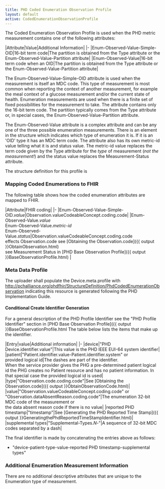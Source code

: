 ```yaml
---
title: PHD Coded Enumeration Observation Profile
layout: default
active: CodedEnumerationObservationProfile
---
```


The Coded Enumeration Observation Profile is used when the PHD metric measurement contains one of the following attributes:

|Attribute|Value|Additional Information|
|-
|Enum-Observed-Value-Simple-OID|16-bit term code|The partition is obtained from the Type attribute or the Enum-Observed-Value-Partition attribute|
|Enum-Observed-Value|16-bit term code when an OID|The partition is obtained from the Type attribute or the Enum-Observed-Value-Partition attribute|

The Enum-Observed-Value-Simple-OID attribute is used when the measurement is itself an MDC code. This type of measurement is most common when reporting the context of another measurement, for example the meal context of a glucose measurement and/or the current state of health. Enumeration measurements are used when there is a finite set of fixed possibilities for the measurement to take. The attribute contains only the 16-bit term code. The partition typically comes from the Type attribute or, in special cases, the Enum-Observed-Value-Partition attribute.

The Enum-Observed-Value attribute is a complex attribute and can be any one of the three possible enumeration measurements. There is an element in the structure which indicates which type of enumeration it is. If it is an 'OID' type it has an MDC term code. The attribute also has its own metric-id value telling what it is and status value. The metric-id value replaces the term code given by the Type attribute for the *type* of measurement (*not the measurement!*) and the status value replaces the Measurement-Status attribute.

The structure definition for this profile is

### Mapping Coded Enumerations to FHIR
The following table shows how the coded enumeration attributes are mapped to FHIR.

|Attribute|FHIR coding|
|-
|Enum-Observed-Value-Simple-OID.*value*|Observation.valueCodeableConcept.coding.code|
|Enum-Observed-Value.*value*<br/>Enum-Observed-Value.*metric-id*<br/>Enum-Observed-Value.*status*|Observation.valueCodeableConcept.coding.code<br/>effects Observation.code see [Obtaining the Observation.code]({{ output }}ObtainObservation.html) <br/>see Measurement Status in [PHD Base Observation Profile]({{ output }}BaseObservationProfile.html) |

### Meta Data Profile
The uploader shall populate the Device.meta.profile with http://pchalliance.org/phdfhir/StructureDefinition/PhdCodedEnumerationObservation indicating this resource is generated following the PHD Implementation Guide.

#### Conditional Create Identifier Generation
For a general description of the PHD Profile Identifier see the "PHD Profile Identifier" section in [PHD Base Observation Profile]({{ output }}BaseObservationProfile.html The table below lists the items that make up the identifier.

|Entry|value|Additional information|
|-
|device|"PHD Device.identifier.value"|This value is the PHD IEEE EUI-64 system identifier|
|patient|"Patient.identifier.value-Patient.identifier.system" or<br/>provided logical id|The dashes are part of the identifier. <br/>When the service provider gives the PHG a pre-determined patient logical id the PHG creates no Patient resource and has no patient information. In that special case the provided logical id is used|
|type|"Observation.code.coding.code"|See [Obtaining the Observation.code]({{ output }}ObtainObservationCode.html)|
|value|"Observation.valueCodeableConcept.coding.code" or <br/>"Observation.dataAbsentReason.coding.code"|The enumeration 32-bit MDC code of the measurement or <br/>the data absent reason code if there is no value|
|reported PHD timestamp|"timestamp"|See [Generating the PHD Reported Time Stamp]({{ output }}GeneratingthePhdReportedTimeStampIdentifier.html)|
|supplemental types|"Supplemental-Types.*N*-"|A sequence of 32-bit MDC codes separated by a dash|

The final identifier is made by concatenating the entries above as follows:
 - "device-patient-type-value-reported PHD timestamp-supplemental types"

### Additional Enumeration Measurement Information
There are no additional descriptive attributes that are unique to the Enumeration type of measurement.



